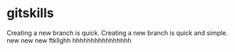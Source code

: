# gitskills
Creating a new branch is quick.
Creating a new branch is quick and simple.
new new new 
ftkllghh hhhhhhhhhhhhhhhh